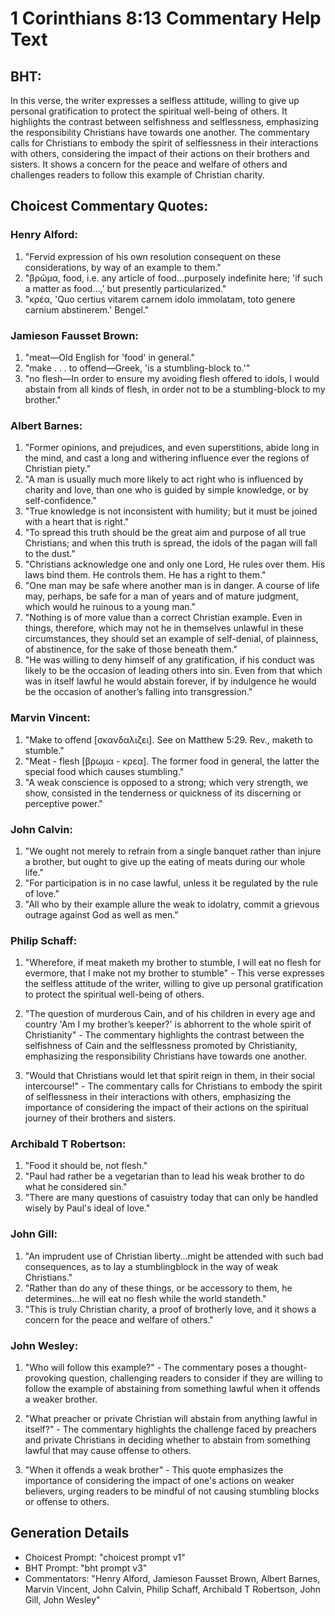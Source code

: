 # 1 Corinthians 8:13 Commentary Help Text

## BHT:
In this verse, the writer expresses a selfless attitude, willing to give up personal gratification to protect the spiritual well-being of others. It highlights the contrast between selfishness and selflessness, emphasizing the responsibility Christians have towards one another. The commentary calls for Christians to embody the spirit of selflessness in their interactions with others, considering the impact of their actions on their brothers and sisters. It shows a concern for the peace and welfare of others and challenges readers to follow this example of Christian charity.

## Choicest Commentary Quotes:
### Henry Alford:
1. "Fervid expression of his own resolution consequent on these considerations, by way of an example to them."
2. "βρῶμα, food, i.e. any article of food...purposely indefinite here; 'if such a matter as food...,' but presently particularized."
3. "κρέα, 'Quo certius vitarem carnem idolo immolatam, toto genere carnium abstinerem.' Bengel."

### Jamieson Fausset Brown:
1. "meat—Old English for 'food' in general." 
2. "make . . . to offend—Greek, 'is a stumbling-block to.'" 
3. "no flesh—In order to ensure my avoiding flesh offered to idols, I would abstain from all kinds of flesh, in order not to be a stumbling-block to my brother."

### Albert Barnes:
1. "Former opinions, and prejudices, and even superstitions, abide long in the mind, and cast a long and withering influence ever the regions of Christian piety."
2. "A man is usually much more likely to act right who is influenced by charity and love, than one who is guided by simple knowledge, or by self-confidence."
3. "True knowledge is not inconsistent with humility; but it must be joined with a heart that is right."
4. "To spread this truth should be the great aim and purpose of all true Christians; and when this truth is spread, the idols of the pagan will fall to the dust."
5. "Christians acknowledge one and only one Lord, He rules over them. His laws bind them. He controls them. He has a right to them."
6. "One man may be safe where another man is in danger. A course of life may, perhaps, be safe for a man of years and of mature judgment, which would he ruinous to a young man."
7. "Nothing is of more value than a correct Christian example. Even in things, therefore, which may not he in themselves unlawful in these circumstances, they should set an example of self-denial, of plainness, of abstinence, for the sake of those beneath them."
8. "He was willing to deny himself of any gratification, if his conduct was likely to be the occasion of leading others into sin. Even from that which was in itself lawful he would abstain forever, if by indulgence he would be the occasion of another’s falling into transgression."

### Marvin Vincent:
1. "Make to offend [σκανδαλιζει]. See on Matthew 5:29. Rev., maketh to stumble."
2. "Meat - flesh [βρωμα - κρεα]. The former food in general, the latter the special food which causes stumbling."
3. "A weak conscience is opposed to a strong; which very strength, we show, consisted in the tenderness or quickness of its discerning or perceptive power."

### John Calvin:
1. "We ought not merely to refrain from a single banquet rather than injure a brother, but ought to give up the eating of meats during our whole life."
2. "For participation is in no case lawful, unless it be regulated by the rule of love."
3. "All who by their example allure the weak to idolatry, commit a grievous outrage against God as well as men."

### Philip Schaff:
1. "Wherefore, if meat maketh my brother to stumble, I will eat no flesh for evermore, that I make not my brother to stumble" - This verse expresses the selfless attitude of the writer, willing to give up personal gratification to protect the spiritual well-being of others.

2. "The question of murderous Cain, and of his children in every age and country 'Am I my brother’s keeper?' is abhorrent to the whole spirit of Christianity" - The commentary highlights the contrast between the selfishness of Cain and the selflessness promoted by Christianity, emphasizing the responsibility Christians have towards one another.

3. "Would that Christians would let that spirit reign in them, in their social intercourse!" - The commentary calls for Christians to embody the spirit of selflessness in their interactions with others, emphasizing the importance of considering the impact of their actions on the spiritual journey of their brothers and sisters.

### Archibald T Robertson:
1. "Food it should be, not flesh." 
2. "Paul had rather be a vegetarian than to lead his weak brother to do what he considered sin." 
3. "There are many questions of casuistry today that can only be handled wisely by Paul's ideal of love."

### John Gill:
1. "An imprudent use of Christian liberty...might be attended with such bad consequences, as to lay a stumblingblock in the way of weak Christians."
2. "Rather than do any of these things, or be accessory to them, he determines...he will eat no flesh while the world standeth."
3. "This is truly Christian charity, a proof of brotherly love, and it shows a concern for the peace and welfare of others."

### John Wesley:
1. "Who will follow this example?" - The commentary poses a thought-provoking question, challenging readers to consider if they are willing to follow the example of abstaining from something lawful when it offends a weaker brother.

2. "What preacher or private Christian will abstain from anything lawful in itself?" - The commentary highlights the challenge faced by preachers and private Christians in deciding whether to abstain from something lawful that may cause offense to others.

3. "When it offends a weak brother" - This quote emphasizes the importance of considering the impact of one's actions on weaker believers, urging readers to be mindful of not causing stumbling blocks or offense to others.


## Generation Details
- Choicest Prompt: "choicest prompt v1"
- BHT Prompt: "bht prompt v3"
- Commentators: "Henry Alford, Jamieson Fausset Brown, Albert Barnes, Marvin Vincent, John Calvin, Philip Schaff, Archibald T Robertson, John Gill, John Wesley"
